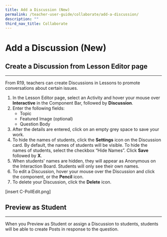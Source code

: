 ```yaml
---
title: Add a Discussion (New)
permalink: /teacher-user-guide/collaborate/add-a-discussion/
description: ""
third_nav_title: Collaborate
---
```

<h1 id="add-a-discussion-new-">Add a Discussion (New)</h1>
<h2 id="-create-a-discussion-from-lesson-editor-page-"><strong>Create a Discussion from Lesson Editor page</strong></h2>
<hr>
<p>From R19, teachers can create Discussions in Lessons to promote conversations about certain issues.</p>
<ol>
<li>In the Lesson Editor page, select an Activity and hover your mouse over <strong>Interactive</strong> in the Component Bar, followed by <strong>Discussion</strong>. </li>
<li>Enter the following fields:<ul>
<li>Topic</li>
<li>Featured Image (optional)</li>
<li>Question Body</li>
</ul>
</li>
<li>After the details are entered, click on an empty grey space to save your work.</li>
<li>To hide the names of students, click the <strong>Settings</strong> icon on the Discussion card. By default, the names of students will be visible. To hide the names of students, select the checkbox “Hide Names”. Click <strong>Save</strong> followed by <strong>X</strong>.</li>
<li>When students' names are hidden, they will appear as Anonymous on the Interaction Board. Students will only see their own names.</li>
<li>To edit a Discussion, hover your mouse over the Discussion and click the component, or the <strong>Pencil</strong> icon. </li>
<li>To delete your Discussion, click the <strong>Delete</strong> icon.</li>
</ol>
<p>[insert C-PollEdit.png]</p>
<h2 id="-preview-as-student-"><strong>Preview as Student</strong></h2>
<hr>
<p>When you Preview as Student or assign a Discussion to students, students will be able to create Posts in response to the question.</p>
